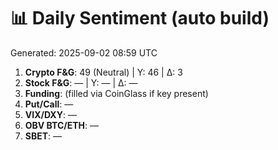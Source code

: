 # 📊 Daily Sentiment (auto build)
Generated: 2025-09-02 08:59 UTC

1) **Crypto F&G**: 49 (Neutral) | Y: 46 | Δ: 3
2) **Stock F&G**: — | Y: — | Δ: —
3) **Funding**: (filled via CoinGlass if key present)
4) **Put/Call**: —
5) **VIX/DXY**: —
6) **OBV BTC/ETH**: —
7) **SBET**: —

